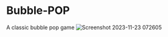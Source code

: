 # Bubble-POP
A classic bubble pop game 
![Screenshot 2023-11-23 072605](https://github.com/MrRitik/Bubble-POP/assets/95371225/a42cd66b-265b-4f41-ac0e-6b50407a6cdb)

